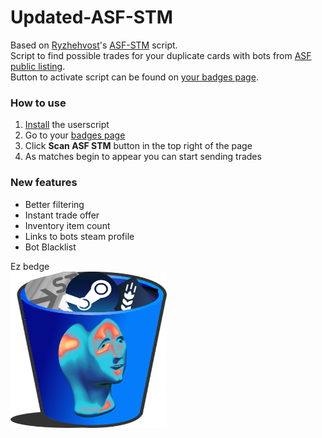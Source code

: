# Updated-ASF-STM
Based on [Ryzhehvost](https://github.com/Ryzhehvost/)'s [ASF-STM](https://github.com/Ryzhehvost/ASF-STM) script.<br>
Script to find possible trades for your duplicate cards with bots from [ASF public listing](https://asf.justarchi.net/STM).<br>
Button to activate script can be found on [your badges page](https://steamcommunity.com/my/badges/).

### How to use
1. [Install](https://github.com/iBreakEverything/Updated-ASF-STM/releases/latest/download/Updated-ASF-STM.user.js) the userscript
2. Go to your [badges page](https://steamcommunity.com/my/badges/)
3. Click **Scan ASF STM** button in the top right of the page
4. As matches begin to appear you can start sending trades

### New features
 - Better filtering
 - Instant trade offer
 - Inventory item count
 - Links to bots steam profile
 - Bot Blacklist

Ez bedge<br>
<img src="https://raw.githubusercontent.com/iBreakEverything/ASF-STM/beta/asf-stm.png" alt="bedge" width="250" height="250">
